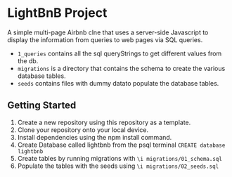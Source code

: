 # LightBnB Project

A simple multi-page Airbnb clne that uses a server-side Javascript to display the information from queries to web pages via SQL queries.

- `1_queries` contains all the sql queryStrings to get different values from the db.
- `migrations` is a directory that contains the schema to create the various database tables.
- `seeds` contains files with dummy datato populate the database tables.

## Getting Started

1. Create a new repository using this repository as a template.
2. Clone your repository onto your local device.
3. Install dependencies using the npm install command.
4. Create Database called lightbnb from the psql terminal `CREATE database lightbnb`
5. Create tables by running migrations with `\i migrations/01_schema.sql`
6. Populate the tables with the seeds using `\i migrations/02_seeds.sql`

